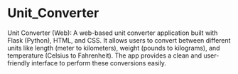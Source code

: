 # Unit_Converter
Unit Converter (Web): A web-based unit converter application built with Flask (Python), HTML, and CSS. It allows users to convert between different units like length (meter to kilometers), weight (pounds to kilograms), and temperature (Celsius to Fahrenheit). The app provides a clean and user-friendly interface to perform these conversions easily.
